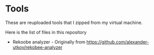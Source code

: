 # Tools
These are reuploaded tools that I zipped from my virtual machine.

Here is the list of files in this repository
* Rekoobe analyzer - Originally from https://github.com/alexander-utkov/rekobee-analyzer
